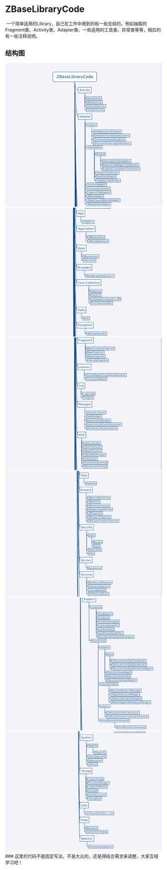 # ZBaseLibraryCode
  一个简单适用的Library，自己在工作中用到的和一些总结的，例如抽取的Fragment类、Activity类、Adapter类、一些适用的工具类、异常类等等，相应的有一些注释说明。 
## 结构图
<img src="ZBaseLibraryCode_01.png"/>
<img src="ZBaseLibraryCode_02.png"/>
<img src="ZBaseLibraryCode_03.png"/>
<img src="ZBaseLibraryCode_04.png"/>
<img src="ZBaseLibraryCode_05.png"/>
<img src="ZBaseLibraryCode_06.png"/>
### 这里的代码不是固定写法，不是大众的，还是得结合需求来调整，大家互相学习吧！
